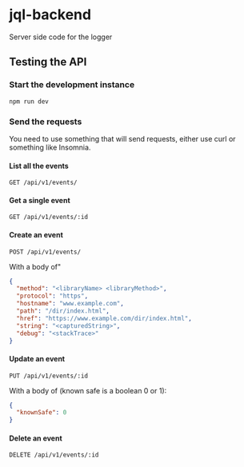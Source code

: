 # jql-backend

Server side code for the logger

## Testing the API

### Start the development instance

````shell
npm run dev
````

### Send the requests

You need to use something that will send requests, either use curl or something like Insomnia.

#### List all the events

````HTTP
GET /api/v1/events/
````

#### Get a single event

````HTTP
GET /api/v1/events/:id
````

#### Create an event

````HTTP
POST /api/v1/events/
````

With a body of"

````JSON
{
  "method": "<libraryName> <libraryMethod>",
  "protocol": "https",
  "hostname": "www.example.com",
  "path": "/dir/index.html",
  "href": "https://www.example.com/dir/index.html",
  "string": "<capturedString>",
  "debug": "<stackTrace>"
}
````

#### Update an event

````HTTP
PUT /api/v1/events/:id
````

With a body of (known safe is a boolean 0 or 1):

````JSON
{
  "knownSafe": 0
}
````

#### Delete an event

````HTTP
DELETE /api/v1/events/:id
````
